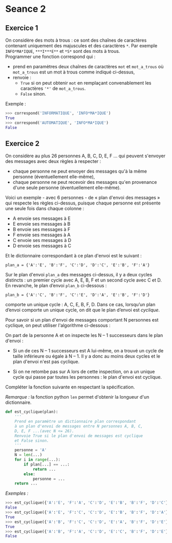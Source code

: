 Seance 2
========

## Exercice 1

On considère des mots à trous : ce sont des chaînes de caractères contenant uniquement
des majuscules et des caractères `*`. Par exemple `INFO*MA*IQUE`, `***I***E**` et
`*S*` sont des mots à trous.  
Programmer une fonction correspond qui :

- prend en paramètres deux chaînes de caractères `mot` et `mot_a_trous` où
`mot_a_trous` est un mot à trous comme indiqué ci-dessus, 
- renvoie :
    - `True` si on peut obtenir `mot` en remplaçant convenablement les caractères
`'*'` de `mot_a_trous`.
    - `False` sinon.

Exemple :

```python
>>> correspond('INFORMATIQUE', 'INFO*MA*IQUE')
True
>>> correspond('AUTOMATIQUE', 'INFO*MA*IQUE')
False
```

## Exercice 2

On considère au plus 26 personnes A, B, C, D, E, F ... qui peuvent s'envoyer des messages
avec deux règles à respecter :

- chaque personne ne peut envoyer des messages qu'à la même personne
(éventuellement elle-même),
- chaque personne ne peut recevoir des messages qu'en provenance d'une seule
personne (éventuellement elle-même).

Voici un exemple - avec 6 personnes - de « plan d'envoi des messages » qui respecte les
règles ci-dessus, puisque chaque personne est présente une seule fois dans chaque
colonne :

- A envoie ses messages à E
- E envoie ses messages à B
- B envoie ses messages à F
- F envoie ses messages à A
- C envoie ses messages à D
- D envoie ses messages à C

Et le dictionnaire correspondant à ce plan d'envoi est le suivant :

`plan_a = {'A':'E', 'B':'F', 'C':'D', 'D':'C', 'E':'B', 'F':'A'}`

Sur le plan d'envoi `plan_a` des messages ci-dessus, il y a deux cycles distincts : un premier
cycle avec A, E, B, F et un second cycle avec C et D. En revanche, le plan d’envoi `plan_b` ci-dessous :

`plan_b = {'A':'C', 'B':'F', 'C':'E', 'D':'A', 'E':'B', 'F':'D'}`

comporte un unique cycle : A, C, E, B, F, D. Dans ce cas, lorsqu’un plan d’envoi comporte un
unique cycle, on dit que le plan d’envoi est *cyclique*.

Pour savoir si un plan d'envoi de messages comportant N personnes est cyclique, on peut
utiliser l'algorithme ci-dessous :

On part de la personne A et on inspecte les N – 1 successeurs dans le plan d'envoi :

- Si un de ces N – 1 successeurs est A lui-même, on a trouvé un cycle de taille
inférieure ou égale à N – 1. Il y a donc au moins deux cycles et le plan d'envoi n'est
pas cyclique.

- Si on ne retombe pas sur A lors de cette inspection, on a un unique cycle qui passe
par toutes les personnes : le plan d'envoi est cyclique.

Compléter la fonction suivante en respectant la spécification.

*Remarque :* la fonction python `len` permet d'obtenir la longueur d'un dictionnaire.

```python linenums='1'
def est_cyclique(plan):
    '''
    Prend en paramètre un dictionnaire plan correspondant
    à un plan d'envoi de messages entre N personnes A, B, C,
    D, E, F ...(avec N <= 26).
    Renvoie True si le plan d'envoi de messages est cyclique
    et False sinon.
    '''
    personne = 'A'
    N = len(...)
    for i in range(...):
        if plan[...] == ...:
            return ...
        else:
            personne = ...
    return ...
```

*Exemples :*

```python
>>> est_cyclique({'A':'E', 'F':'A', 'C':'D', 'E':'B', 'B':'F', 'D':'C'})
False
>>> est_cyclique({'A':'E', 'F':'C', 'C':'D', 'E':'B', 'B':'F', 'D':'A'})
True
>>> est_cyclique({'A':'B', 'F':'C', 'C':'D', 'E':'A', 'B':'F', 'D':'E'})
True
>>> est_cyclique({'A':'B', 'F':'A', 'C':'D', 'E':'C', 'B':'F', 'D':'E'})
False
```
